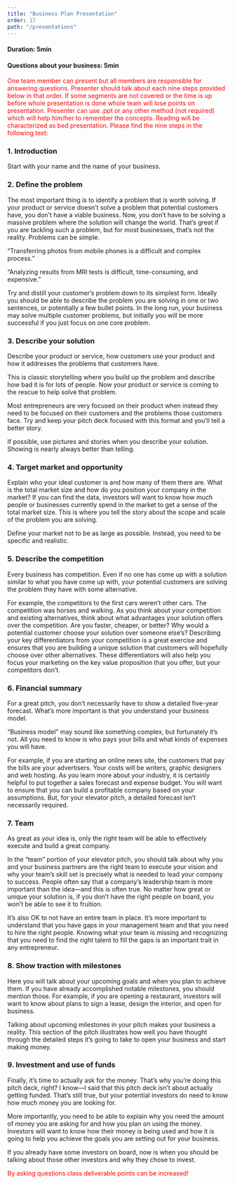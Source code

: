 ```yaml
---
title: "Business Plan Presentation"
order: 17
path: "/presentations"
---
```


#### Duration: 5min

#### Questions about your business: 5min

<span style="color:red">
One team member can present but all members are responsible for answering questions. Presenter should talk about each nine steps provided below in that order. If some segments are not covered or the time is up before whole presentation is done whole team will lose points on presentation. Presenter can use .ppt or any other method (not required) which will help him/her to remember the concepts. Reading will be characterized as bed presentation. Please find the nine steps in the following text:</span>

### 1. Introduction

Start with your name and the name of your business.

### 2. Define the problem

The most important thing is to identify a problem that is worth solving. If your product or service doesn’t solve a problem that potential customers have, you don’t have a viable business. Now, you don’t have to be solving a massive problem where the solution will change the world. That’s great if you are tackling such a problem, but for most businesses, that’s not the reality. Problems can be simple.

“Transferring photos from mobile phones is a difficult and complex process.”

“Analyzing results from MRI tests is difficult, time-consuming, and expensive.”

Try and distill your customer’s problem down to its simplest form. Ideally you should be able to describe the problem you are solving in one or two sentences, or potentially a few bullet points. In the long run, your business may solve multiple customer problems, but initially you will be more successful if you just focus on one core problem.

### 3. Describe your solution

Describe your product or service, how customers use your product and how it addresses the problems that customers have.

This is classic storytelling where you build up the problem and describe how bad it is for lots of people. Now your product or service is coming to the rescue to help solve that problem.

Most entrepreneurs are very focused on their product when instead they need to be focused on their customers and the problems those customers face. Try and keep your pitch deck focused with this format and you’ll tell a better story.

If possible, use pictures and stories when you describe your solution. Showing is nearly always better than telling.

### 4. Target market and opportunity

Explain who your ideal customer is and how many of them there are. What is the total market size and how do you position your company in the market? If you can find the data, investors will want to know how much people or businesses currently spend in the market to get a sense of the total market size. This is where you tell the story about the scope and scale of the problem you are solving.

Define your market not to be as large as possible. Instead, you need to be specific and realistic.

### 5. Describe the competition

Every business has competition. Even if no one has come up with a solution similar to what you have come up with, your potential customers are solving the problem they have with some alternative.

For example, the competitors to the first cars weren’t other cars. The competition was horses and walking. As you think about your competition and existing alternatives, think about what advantages your solution offers over the competition. Are you faster, cheaper, or better? Why would a potential customer choose your solution over someone else’s? Describing your key differentiators from your competition is a great exercise and ensures that you are building a unique solution that customers will hopefully choose over other alternatives. These differentiators will also help you focus your marketing on the key value proposition that you offer, but your competitors don’t.

### 6. Financial summary

For a great pitch, you don’t necessarily have to show a detailed five-year forecast. What’s more important is that you understand your business model.

“Business model” may sound like something complex, but fortunately it’s not. All you need to know is who pays your bills and what kinds of expenses you will have.

For example, if you are starting an online news site, the customers that pay the bills are your advertisers. Your costs will be writers, graphic designers and web hosting. As you learn more about your industry, it is certainly helpful to put together a sales forecast and expense budget. You will want to ensure that you can build a profitable company based on your assumptions. But, for your elevator pitch, a detailed forecast isn’t necessarily required.

### 7. Team

As great as your idea is, only the right team will be able to effectively execute and build a great company.

In the “team” portion of your elevator pitch, you should talk about why you and your business partners are the right team to execute your vision and why your team’s skill set is precisely what is needed to lead your company to success. People often say that a company’s leadership team is more important than the idea—and this is often true. No matter how great or unique your solution is, if you don’t have the right people on board, you won’t be able to see it to fruition.

It’s also OK to not have an entire team in place. It’s more important to understand that you have gaps in your management team and that you need to hire the right people. Knowing what your team is missing and recognizing that you need to find the right talent to fill the gaps is an important trait in any entrepreneur.

### 8. Show traction with milestones

Here you will talk about your upcoming goals and when you plan to achieve them. If you have already accomplished notable milestones, you should mention those. For example, if you are opening a restaurant, investors will want to know about plans to sign a lease, design the interior, and open for business.

Talking about upcoming milestones in your pitch makes your business a reality. This section of the pitch illustrates how well you have thought through the detailed steps it’s going to take to open your business and start making money.

### 9. Investment and use of funds

Finally, it’s time to actually ask for the money. That’s why you’re doing this pitch deck, right? I know—I said that this pitch deck isn’t about actually getting funded. That’s still true, but your potential investors do need to know how much money you are looking for.

More importantly, you need to be able to explain why you need the amount of money you are asking for and how you plan on using the money. Investors will want to know how their money is being used and how it is going to help you achieve the goals you are setting out for your business.

If you already have some investors on board, now is when you should be talking about those other investors and why they chose to invest.

<span style="color:red">By asking questions class deliverable points can be increased!</span>
